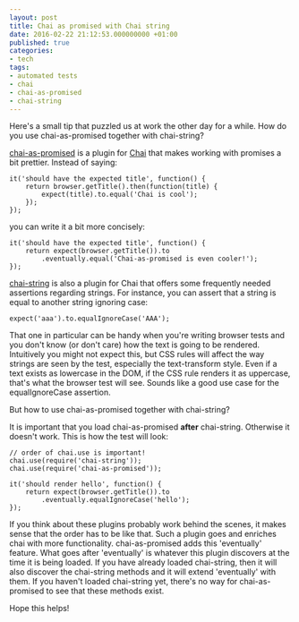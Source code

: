 ```yaml
---
layout: post
title: Chai as promised with Chai string
date: 2016-02-22 21:12:53.000000000 +01:00
published: true
categories:
- tech
tags:
- automated tests
- chai
- chai-as-promised
- chai-string
---
```


Here's a small tip that puzzled us at work the other day for a while. How do you use chai-as-promised together with chai-string?<!--more-->

<a href="http://chaijs.com/plugins/chai-as-promised/" target="_blank">chai-as-promised</a> is a plugin for <a href="http://chaijs.com/" target="_blank">Chai</a> that makes working with promises a bit prettier. Instead of saying:

```
it('should have the expected title', function() {
    return browser.getTitle().then(function(title) {
        expect(title).to.equal('Chai is cool');
    });
});
```

you can write it a bit more concisely:

```
it('should have the expected title', function() {
    return expect(browser.getTitle()).to
        .eventually.equal('Chai-as-promised is even cooler!');
});
```

<a href="http://chaijs.com/plugins/chai-string/" target="_blank">chai-string</a> is also a plugin for Chai that offers some frequently needed assertions regarding strings. For instance, you can assert that a string is equal to another string ignoring case:

```
expect('aaa').to.equalIgnoreCase('AAA');
```

That one in particular can be handy when you're writing browser tests and you don't know (or don't care) how the text is going to be rendered. Intuitively you might not expect this, but CSS rules will affect the way strings are seen by the test, especially the text-transform style. Even if a text exists as lowercase in the DOM, if the CSS rule renders it as uppercase, that's what the browser test will see. Sounds like a good use case for the equalIgnoreCase assertion.

But how to use chai-as-promised together with chai-string?

It is important that you load chai-as-promised <strong>after</strong> chai-string. Otherwise it doesn't work. This is how the test will look:

```
// order of chai.use is important!
chai.use(require('chai-string'));
chai.use(require('chai-as-promised'));

it('should render hello', function() {
    return expect(browser.getTitle()).to
        .eventually.equalIgnoreCase('hello');
});
```

If you think about these plugins probably work behind the scenes, it makes sense that the order has to be like that. Such a plugin goes and enriches chai with more functionality. chai-as-promised adds this 'eventually' feature. What goes after 'eventually' is whatever this plugin discovers at the time it is being loaded. If you have already loaded chai-string, then it will also discover the chai-string methods and it will extend 'eventually' with them. If you haven't loaded chai-string yet, there's no way for chai-as-promised to see that these methods exist.

Hope this helps!
